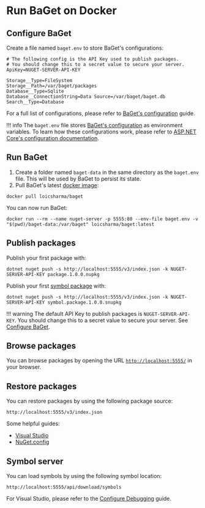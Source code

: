 # Run BaGet on Docker

## Configure BaGet

Create a file named `baget.env` to store BaGet's configurations:

```
# The following config is the API Key used to publish packages.
# You should change this to a secret value to secure your server.
ApiKey=NUGET-SERVER-API-KEY

Storage__Type=FileSystem
Storage__Path=/var/baget/packages
Database__Type=Sqlite
Database__ConnectionString=Data Source=/var/baget/baget.db
Search__Type=Database
```

For a full list of configurations, please refer to [BaGet's configuration](../configuration.md) guide.

!!! info
    The `baget.env` file stores [BaGet's configuration](configuration) as environment
    variables. To learn how these configurations work, please refer to
    [ASP.NET Core's configuration documentation](https://docs.microsoft.com/en-us/aspnet/core/fundamentals/configuration/?view=aspnetcore-2.1&tabs=basicconfiguration#configuration-by-environment).

## Run BaGet

1. Create a folder named `baget-data` in the same directory as the `baget.env` file. This will be used by BaGet to persist its state.
2. Pull BaGet's latest [docker image](https://hub.docker.com/r/loicsharma/baget):

```
docker pull loicsharma/baget
```

You can now run BaGet:

```
docker run --rm --name nuget-server -p 5555:80 --env-file baget.env -v "$(pwd)/baget-data:/var/baget" loicsharma/baget:latest
```

## Publish packages

Publish your first package with:

```
dotnet nuget push -s http://localhost:5555/v3/index.json -k NUGET-SERVER-API-KEY package.1.0.0.nupkg
```

Publish your first [symbol package](https://docs.microsoft.com/en-us/nuget/create-packages/symbol-packages-snupkg) with:

```
dotnet nuget push -s http://localhost:5555/v3/index.json -k NUGET-SERVER-API-KEY symbol.package.1.0.0.snupkg
```

!!! warning
    The default API Key to publish packages is `NUGET-SERVER-API-KEY`. You should change this to a secret value to secure your server. See [Configure BaGet](#configure-baget).

## Browse packages

You can browse packages by opening the URL [`http://localhost:5555/`](http://localhost:5555/) in your browser.

## Restore packages

You can restore packages by using the following package source:

`http://localhost:5555/v3/index.json`

Some helpful guides:

* [Visual Studio](https://docs.microsoft.com/en-us/nuget/consume-packages/install-use-packages-visual-studio#package-sources)
* [NuGet.config](https://docs.microsoft.com/en-us/nuget/reference/nuget-config-file#package-source-sections)

## Symbol server

You can load symbols by using the following symbol location:

`http://localhost:5555/api/download/symbols`

For Visual Studio, please refer to the [Configure Debugging](https://docs.microsoft.com/en-us/visualstudio/debugger/specify-symbol-dot-pdb-and-source-files-in-the-visual-studio-debugger?view=vs-2017#configure-symbol-locations-and-loading-options) guide.
